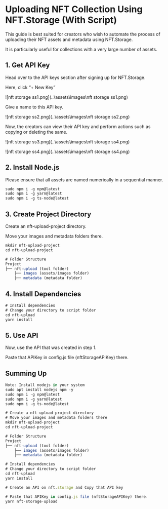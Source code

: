 # Uploading NFT Collection Using NFT.Storage (With Script)

This guide is best suited for creators who wish to automate the process of uploading their NFT assets and metadata using NFT.Storage.

It is particularly useful for collections with a very large number of assets.

## 1. Get API Key

Head over to the API keys section after signing up for NFT.Storage.

Here, click “+ New Key”

![nft storage ss1.png](..\assets\images\nft storage ss1.png)

Give a name to this API key.

![nft storage ss2.png](..\assets\images\nft storage ss2.png)

Now, the creators can view their API key and perform actions such as copying or deleting the same.

![nft storage ss3.png](..\assets\images\nft storage ss4.png)

![nft storage ss4.png](..\assets\images\nft storage ss4.png)

## 2. Install Node.js

Please ensure that all assets are named numerically in a sequential manner.

```jsx
sudo npm i -g npm@latest
sudo npm i -g yarn@latest
sudo npm i -g ts-node@latest
```

## 3. Create Project Directory

Create an nft-upload-project directory.

Move your images and metadata folders there.

```jsx
mkdir nft-upload-project
cd nft-upload-project
```

```jsx
# Folder Structure
Project
├── nft-upload (tool folder)
    ├── images (assets/images folder)
    ├── metadata (metadata folder)
```

## 4. Install Dependencies

```jsx
# Install dependencies
# Change your directory to script folder
cd nft-upload
yarn install
```

## 5. Use API

Now, use the API that was created in step 1.

Paste that APIKey in config.js file (nftStorageAPIKey) there.

## Summing Up

```jsx
Note: Install nodejs in your system
sudo apt install nodejs npm -y
sudo npm i -g npm@latest
sudo npm i -g yarn@latest
sudo npm i -g ts-node@latest

# Create a nft-upload-project directory
# Move your images and metadata folders there
mkdir nft-upload-project
cd nft-upload-project

# Folder Structure
Project
├── nft-upload (tool folder)
    ├── images (assets/images folder)
    ├── metadata (metadata folder)

# Install dependencies
# Change your directory to script folder
cd nft-upload
yarn install

# Create an API on nft.storage and Copy that API key

# Paste that APIKey in config.js file (nftStorageAPIKey) there.
yarn nft-storage-upload
```